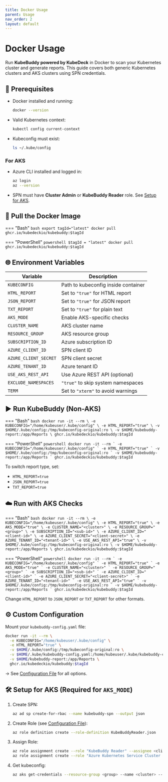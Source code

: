 ```yaml
---
title: Docker Usage
parent: Usage
nav_order: 2
layout: default
---
```


# Docker Usage

Run **KubeBuddy powered by KubeDeck** in Docker to scan your Kubernetes cluster and generate reports. This guide covers both generic Kubernetes clusters and AKS clusters using SPN credentials.

## 🔧 Prerequisites

- Docker installed and running:
  ```bash
  docker --version
  ```

- Valid Kubernetes context:
  ```bash
  kubectl config current-context
  ```

- Kubeconfig must exist:
  ```bash
  ls ~/.kube/config
  ```

### For AKS

- Azure CLI installed and logged in:
  ```bash
  az login
  az --version
  ```

- SPN must have **Cluster Admin** or **KubeBuddy Reader** role. See [Setup for AKS](#setup-for-aks-required-for-aks_mode).

## 🐳 Pull the Docker Image

=== "Bash"
    ```bash
    export tagId="latest"
    docker pull ghcr.io/kubedeckio/kubebuddy:$tagId
    ```

=== "PowerShell"
    ```powershell
    $tagId = "latest"
    docker pull ghcr.io/kubedeckio/kubebuddy:$tagId
    ```

## 🌐 Environment Variables

| Variable              | Description                          |
|-----------------------|--------------------------------------|
| `KUBECONFIG`          | Path to kubeconfig inside container  |
| `HTML_REPORT`         | Set to `"true"` for HTML report      |
| `JSON_REPORT`         | Set to `"true"` for JSON report      |
| `TXT_REPORT`          | Set to `"true"` for plain text       |
| `AKS_MODE`            | Enable AKS-specific checks           |
| `CLUSTER_NAME`        | AKS cluster name                     |
| `RESOURCE_GROUP`      | AKS resource group                   |
| `SUBSCRIPTION_ID`     | Azure subscription ID                |
| `AZURE_CLIENT_ID`     | SPN client ID                        |
| `AZURE_CLIENT_SECRET` | SPN client secret                    |
| `AZURE_TENANT_ID`     | Azure tenant ID                      |
| `USE_AKS_REST_API`    | Use Azure REST API (optional)        |
| `EXCLUDE_NAMESPACES`  | `"true"` to skip system namespaces   |
| `TERM`                | Set to `"xterm"` to avoid warnings   |

## ▶️ Run KubeBuddy (Non-AKS)

=== "Bash"
    ```bash
    docker run -it --rm \
      -e KUBECONFIG="/home/kubeuser/.kube/config" \
      -e HTML_REPORT="true" \
      -v $HOME/.kube/config:/tmp/kubeconfig-original:ro \
      -v $HOME/kubebuddy-report:/app/Reports \
      ghcr.io/kubedeckio/kubebuddy:$tagId
    ```

=== "PowerShell"
    ```powershell
    docker run -it --rm `
      -e KUBECONFIG="/home/kubeuser/.kube/config" `
      -e HTML_REPORT="true" `
      -v $HOME/.kube/config:/tmp/kubeconfig-original:ro `
      -v $HOME/kubebuddy-report:/app/Reports `
      ghcr.io/kubedeckio/kubebuddy:$tagId
    ```

To switch report type, set:

- `HTML_REPORT=true`
- `JSON_REPORT=true`
- `TXT_REPORT=true`

## ☁️ Run with AKS Checks

=== "Bash"
    ```bash
    docker run -it --rm \
      -e KUBECONFIG="/home/kubeuser/.kube/config" \
      -e HTML_REPORT="true" \
      -e AKS_MODE="true" \
      -e CLUSTER_NAME="<cluster>" \
      -e RESOURCE_GROUP="<group>" \
      -e SUBSCRIPTION_ID="<sub-id>" \
      -e AZURE_CLIENT_ID="<client-id>" \
      -e AZURE_CLIENT_SECRET="<client-secret>" \
      -e AZURE_TENANT_ID="<tenant-id>" \
      -e USE_AKS_REST_API="true" \
      -v $HOME/.kube/config:/tmp/kubeconfig-original:ro \
      -v $HOME/kubebuddy-report:/app/Reports \
      ghcr.io/kubedeckio/kubebuddy:$tagId
    ```

=== "PowerShell"
    ```powershell
    docker run -it --rm `
      -e KUBECONFIG="/home/kubeuser/.kube/config" `
      -e HTML_REPORT="true" `
      -e AKS_MODE="true" `
      -e CLUSTER_NAME="<cluster>" `
      -e RESOURCE_GROUP="<group>" `
      -e SUBSCRIPTION_ID="<sub-id>" `
      -e AZURE_CLIENT_ID="<client-id>" `
      -e AZURE_CLIENT_SECRET="<client-secret>" `
      -e AZURE_TENANT_ID="<tenant-id>" `
      -e USE_AKS_REST_API="true" `
      -v $HOME/.kube/config:/tmp/kubeconfig-original:ro `
      -v $HOME/kubebuddy-report:/app/Reports `
      ghcr.io/kubedeckio/kubebuddy:$tagId
    ```

Change `HTML_REPORT` to `JSON_REPORT` or `TXT_REPORT` for other formats.

## ⚙️ Custom Configuration

Mount your `kubebuddy-config.yaml` file:

```bash
docker run -it --rm \
  -e KUBECONFIG="/home/kubeuser/.kube/config" \
  -e HTML_REPORT="true" \
  -v $HOME/.kube/config:/tmp/kubeconfig-original:ro \
  -v $HOME/.kube/kubebuddy-config.yaml:/home/kubeuser/.kube/kubebuddy-config.yaml:ro \
  -v $HOME/kubebuddy-report:/app/Reports \
  ghcr.io/kubedeckio/kubebuddy:$tagId
```

→ See [Configuration File](./kubebuddy-config.md) for all options.

## 🛠️ Setup for AKS (Required for `AKS_MODE`)

1. Create SPN:
   ```bash
   az ad sp create-for-rbac --name kubebuddy-spn --output json
   ```

2. Create Role (see [Configuration File](./kubebuddy-config.md#2-create-the-kubebuddy-reader-role)):
   ```bash
   az role definition create --role-definition KubeBuddyReader.json
   ```

3. Assign Role:
   ```bash
   az role assignment create --role "KubeBuddy Reader" --assignee <client-id> --scope <aks-id>
   az role assignment create --role "Azure Kubernetes Service Cluster User Role" --assignee <client-id> --scope <aks-id>
   ```

4. Get kubeconfig:
   ```bash
   az aks get-credentials --resource-group <group> --name <cluster> --subscription <sub-id>
   ```